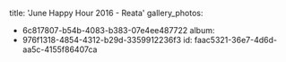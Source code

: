 title: 'June Happy Hour 2016 - Reata'
gallery_photos:
  - 6c817807-b54b-4083-b383-07e4ee487722
album:
  - 976f1318-4854-4312-b29d-3359912236f3
id: faac5321-36e7-4d6d-aa5c-4155f86407ca
